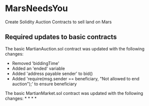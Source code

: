 # MarsNeedsYou
Create Solidity Auction Contracts to sell land on Mars

## Required updates to basic contracts
The basic MartianAuction.sol contract was updated with the following changes:
* Removed 'biddingTime'
* Added an 'ended' variable
* Added 'address payable sender' to bid()
* Added 'require(msg.sender == beneficiary, "Not allowed to end auction");' to ensure beneficiary

The basic MartianMarket.sol contract was updated with the following changes:
* 
* 
* 
* 

